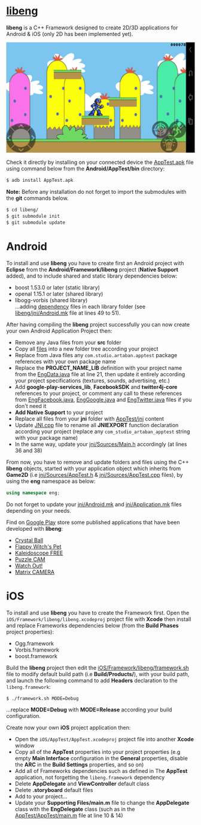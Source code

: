 # [libeng](https://github.com/STUDIO-Artaban/libeng.git)
**libeng** is a C++ Framework designed to create 2D/3D applications for Android &amp; iOS (only 2D has been implemented yet).

![MegaMan level](https://github.com/STUDIO-Artaban/libeng/blob/master/Android/Screenshots/LevelMega.png)

Check it directly by installing on your connected device the [AppTest.apk](https://github.com/STUDIO-Artaban/libeng/blob/master/Android/AppTest/bin/AppTest.apk) file using command below from the **Android/AppTest/bin** directory:

```bash
$ adb install AppTest.apk
```

**Note:** Before any installation do not forget to import the submodules with the **git** commands below.

```bash
$ cd libeng/
$ git submodule init
$ git submodule update
```

# Android
To install and use **libeng** you have to create first an Android project with **Eclipse** from the **Android/Framework/libeng** project (**Native Support** added), and to include shared and static library dependencies below:
* boost 1.53.0 or later (static library)
* openal 1.15.1 or later (shared library)
* libogg-vorbis (shared library)<br>
...adding [dependency](https://github.com/STUDIO-Artaban/libeng/tree/master/Android/Framework/Dependencies) files in each library folder (see [libeng/jni/Android.mk](https://github.com/STUDIO-Artaban/libeng/blob/master/Android/Framework/libeng/jni/Android.mk) file at lines 49 to 51).

After having compiling the **libeng** project successfully you can now create your own Android Application Project then:
* Remove any Java files from your **src** folder
* Copy all [files](https://github.com/STUDIO-Artaban/libeng/tree/master/Android/AppTest/src/com/studio/artaban/apptest) into a new folder tree according your project
* Replace from Java files any `com.studio.artaban.apptest` package references with your own package name
* Replace the **PROJECT_NAME_LIB** definition with your project name from the [EngData.java](https://github.com/STUDIO-Artaban/libeng/blob/master/Android/AppTest/src/com/studio/artaban/apptest/data/EngData.java) file at line 21, then update it entirely according your project specifications (textures, sounds, advertising, etc.)
* Add **google-play-services_lib**, **FacebookSDK** and **twitter4j-core** references to your project, or comment any call to these references from [EngFacebook.java](https://github.com/STUDIO-Artaban/libeng/blob/master/Android/AppTest/src/com/studio/artaban/apptest/social/EngFacebook.java), [EngGoogle.java](https://github.com/STUDIO-Artaban/libeng/blob/master/Android/AppTest/src/com/studio/artaban/apptest/social/EngGoogle.java) and [EngTwitter.java](https://github.com/STUDIO-Artaban/libeng/blob/master/Android/AppTest/src/com/studio/artaban/apptest/social/EngTwitter.java) files if you don't need it
* **Add Native Support** to your project
* Replace all files from your **jni** folder with [AppTest/jni](https://github.com/STUDIO-Artaban/libeng/tree/master/Android/AppTest/jni) content
* Update [JNI.cpp](https://github.com/STUDIO-Artaban/libeng/blob/master/Android/AppTest/jni/JNI.cpp) file to rename all **JNIEXPORT** function declaration according your project (replace any `com_studio_artaban_apptest` string with your package name)
* In the same way, update your [jni/Sources/Main.h](https://github.com/v-pascal/AppTest_Sources/blob/master/Main.h) accordingly (at lines 36 and 38)

From now, you have to remove and update folders and files using the C++ **libeng** objects, started with your application object which inherits from **Game2D** (i.e [jni/Sources/AppTest.h](https://github.com/v-pascal/AppTest_Sources/blob/master/AppTest.h) &amp; [jni/Sources/AppTest.cpp](https://github.com/v-pascal/AppTest_Sources/blob/master/AppTest.cpp) files), by using the **eng** namespace as below:

```c++
using namespace eng;
```

Do not forget to update your [jni/Android.mk](https://github.com/STUDIO-Artaban/libeng/blob/master/Android/AppTest/jni/Android.mk) and [jni/Application.mk](https://github.com/STUDIO-Artaban/libeng/blob/master/Android/AppTest/jni/Application.mk) files depending on your needs.

Find on [Google Play](https://play.google.com/store) store some published applications that have been developed with **libeng**:
* [Crystal Ball](https://play.google.com/store/apps/details?id=com.studio.artaban.crystalballEN)
* [Flappy Witch's Pet](https://play.google.com/store/apps/details?id=com.studio.artaban.witchspet)
* [Kaleidoscope FREE](https://play.google.com/store/apps/details?id=com.studio.artaban.kaleidoscopeFREE)
* [Puzzle CAM](https://play.google.com/store/apps/details?id=com.studio.artaban.puzzlecam)
* [Watch Out!](https://play.google.com/store/apps/details?id=com.studio.artaban.watchout)
* [Matrix CAMERA](https://play.google.com/store/apps/details?id=com.studio.artaban.bullettime)

# iOS
To install and use **libeng** you have to create the Framework first. Open the `iOS/Framework/libeng/libeng.xcodeproj` project file with **Xcode** then install and replace Frameworks dependencies below (from the **Build Phases** project properties):
* Ogg.framework
* Vorbis.framework
* boost.framework

Build the **libeng** project then edit the [iOS/Framework/libeng/framework.sh](https://github.com/STUDIO-Artaban/libeng/blob/master/iOS/Framework/libeng/framework.sh) file to modify default build path (i.e **Build/Products/**), with your build path, and launch the following command to add **Headers** declaration to the `libeng.framework`:

```bash
$ ./framework.sh MODE=Debug
```

...replace **MODE=Debug** with **MODE=Release** according your build configuration.

Create now your own **iOS** project application then:
* Open the `iOS/AppTest/AppTest.xcodeproj` project file into another **Xcode** window
* Copy all of the **AppTest** properties into your project properties (e.g empty **Main Interface** configuration in the **General** properties, disable the **ARC** in the **Build Settings** properties, and so on)
* Add all of Frameworks dependencies such as defined in The **AppTest** application, not forgetting the `libeng.framework` dependency
* Delete **AppDelegate** and **ViewController** default class
* Delete **.storyboard** default files
* Add to your project...
* Update your **Supporting Files/main.m** file to change the **AppDelegate** class with the **EngDelegate** class (such as in the [AppTest/AppTest/main.m](https://github.com/STUDIO-Artaban/libeng/blob/master/iOS/AppTest/AppTest/main.m) file at line 10 &amp; 14)
